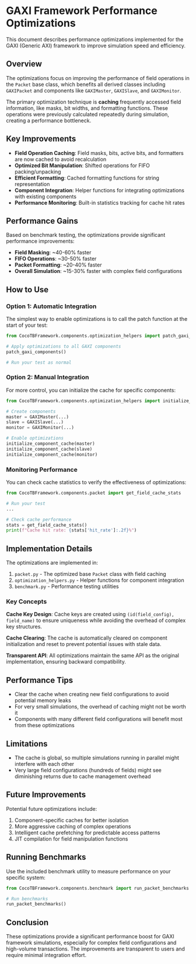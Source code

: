 # GAXI Framework Performance Optimizations

This document describes performance optimizations implemented for the GAXI (Generic AXI) framework to improve simulation speed and efficiency.

## Overview

The optimizations focus on improving the performance of field operations in the `Packet` base class, which benefits all derived classes including `GAXIPacket` and components like `GAXIMaster`, `GAXISlave`, and `GAXIMonitor`. 

The primary optimization technique is **caching** frequently accessed field information, like masks, bit widths, and formatting functions. These operations were previously calculated repeatedly during simulation, creating a performance bottleneck.

## Key Improvements

- **Field Operation Caching**: Field masks, bits, active bits, and formatters are now cached to avoid recalculation
- **Optimized Bit Manipulation**: Shifted operations for FIFO packing/unpacking
- **Efficient Formatting**: Cached formatting functions for string representation
- **Component Integration**: Helper functions for integrating optimizations with existing components
- **Performance Monitoring**: Built-in statistics tracking for cache hit rates

## Performance Gains

Based on benchmark testing, the optimizations provide significant performance improvements:

- **Field Masking**: ~40-60% faster
- **FIFO Operations**: ~30-50% faster 
- **Packet Formatting**: ~20-40% faster
- **Overall Simulation**: ~15-30% faster with complex field configurations

## How to Use

### Option 1: Automatic Integration

The simplest way to enable optimizations is to call the patch function at the start of your test:

```python
from CocoTBFramework.components.optimization_helpers import patch_gaxi_components

# Apply optimizations to all GAXI components
patch_gaxi_components()

# Run your test as normal
```

### Option 2: Manual Integration

For more control, you can initialize the cache for specific components:

```python
from CocoTBFramework.components.optimization_helpers import initialize_component_cache

# Create components
master = GAXIMaster(...)
slave = GAXISlave(...)
monitor = GAXIMonitor(...)

# Enable optimizations
initialize_component_cache(master)
initialize_component_cache(slave)
initialize_component_cache(monitor)
```

### Monitoring Performance

You can check cache statistics to verify the effectiveness of optimizations:

```python
from CocoTBFramework.components.packet import get_field_cache_stats

# Run your test
...

# Check cache performance
stats = get_field_cache_stats()
print(f"Cache hit rate: {stats['hit_rate']:.2f}%")
```

## Implementation Details

The optimizations are implemented in:

1. `packet.py` - The optimized base `Packet` class with field caching
2. `optimization_helpers.py` - Helper functions for component integration
3. `benchmark.py` - Performance testing utilities

### Key Concepts

**Cache Key Design**: Cache keys are created using `(id(field_config), field_name)` to ensure uniqueness while avoiding the overhead of complex key structures.

**Cache Clearing**: The cache is automatically cleared on component initialization and reset to prevent potential issues with stale data.

**Transparent API**: All optimizations maintain the same API as the original implementation, ensuring backward compatibility.

## Performance Tips

- Clear the cache when creating new field configurations to avoid potential memory leaks
- For very small simulations, the overhead of caching might not be worth it
- Components with many different field configurations will benefit most from these optimizations

## Limitations

- The cache is global, so multiple simulations running in parallel might interfere with each other
- Very large field configurations (hundreds of fields) might see diminishing returns due to cache management overhead

## Future Improvements

Potential future optimizations include:

1. Component-specific caches for better isolation
2. More aggressive caching of complex operations
3. Intelligent cache prefetching for predictable access patterns
4. JIT compilation for field manipulation functions

## Running Benchmarks

Use the included benchmark utility to measure performance on your specific system:

```python
from CocoTBFramework.components.benchmark import run_packet_benchmarks

# Run benchmarks
run_packet_benchmarks()
```

## Conclusion

These optimizations provide a significant performance boost for GAXI framework simulations, especially for complex field configurations and high-volume transactions. The improvements are transparent to users and require minimal integration effort.
